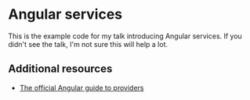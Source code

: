 # Angular services #

This is the example code for my talk introducing Angular services.
If you didn't see the talk, I'm not sure this will help a lot.

## Additional resources ##

* [The official Angular guide to providers](https://docs.angularjs.org/guide/providers)
